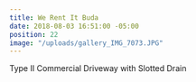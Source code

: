 ```yaml
---
title: We Rent It Buda
date: 2018-08-03 16:51:00 -05:00
position: 22
image: "/uploads/gallery_IMG_7073.JPG"
---
```


Type II Commercial Driveway with Slotted Drain
